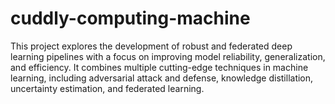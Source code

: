 # cuddly-computing-machine
This project explores the development of robust and federated deep learning pipelines with a focus on improving model reliability, generalization, and efficiency. It combines multiple cutting-edge techniques in machine learning, including adversarial attack and defense, knowledge distillation, uncertainty estimation, and federated learning. 
